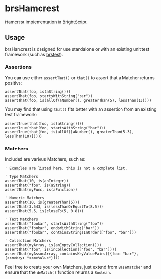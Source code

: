# brsHamcrest
Hamcrest implementation in BrightScript

## Usage
brsHamcrest is designed for use standalone or with an existing unit test framework (such as [brstest](https://github.com/MarkRoddy/brstest)).

### Assertions
You can use either `assertThat()` or `that()` to assert that a Matcher returns positive:
```brightscript
assertThat(foo, is(aString()))
assertThat(foo, startsWithString("bar"))
assertThat(foo, is(allOf(aNumber(), greaterThan(5), lessThan(10))))
```

You may find that using `that()` fits better with an assertion from an existing test framework:
```brightscript
assertTrue(that(foo, is(aString())))
assertTrue(that(foo, startsWithString("bar")))
assertTrue(that(foo, is(allOf([aNumber(), greaterThan(5.3), lessThan(10)]))))
```

### Matchers
Included are various Matchers, such as:
```brightscript
' Examples are listed here, this is not a complete list.

' Type Matchers
assertThat(10, is(anInteger))
assertThat("foo", is(aString))
assertThat(myFunc, is(aFunction))

' Numeric Matchers
assertThat(10, is(greaterThan(5)))
assertThat(3.543, is(lessThanOrEqualTo(8.5)))
assertThat(5.5, is(closeTo(5, 0.8)))

' Text Matchers
assertThat("foobar", startsWithString("foo"))
assertThat("foobar", endsWithString("bar"))
assertThat("foobar", containsStringsInOrder(["foo", "bar"]))

' Collection Matchers
assertThat(myArray, is(anEmptyCollection()))
assertThat("foo", is(inCollection(["foo", "bar"])))
assertThat(myAssocArray, containsKeyValuePairs([{foo: "bar"}, {someKey: "someValue"}]))
```

Feel free to create your own Matchers, just extend from `BaseMatcher` and ensure that the `doMatch()` function returns a `Boolean`.